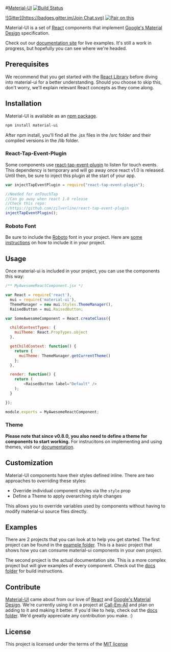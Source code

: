 #[Material-UI](http://callemall.github.io/material-ui/) [![Build Status](https://travis-ci.org/callemall/material-ui.svg?branch=master)](https://travis-ci.org/callemall/material-ui)

[![Gitter](https://badges.gitter.im/Join Chat.svg)](https://gitter.im/callemall/material-ui?utm_source=badge&utm_medium=badge&utm_campaign=pr-badge&utm_content=badge) [![Pair on this](https://tf-assets-staging.s3.amazonaws.com/badges/thinkful_repo_badge.svg)](http://start.thinkful.com/react/?utm_source=github&utm_medium=badge&utm_campaign=material-ui)

Material-UI is a set of [React](http://facebook.github.io/react/) components that implement [Google's Material Design](https://www.google.com/design/spec/material-design/introduction.html) specification.

Check out our [documentation site](http://www.material-ui.com/) for live examples. It's still a work in progress, but hopefully you can see where we're headed.

## Prerequisites

We recommend that you get started with the [React Library](http://facebook.github.io/react/) before diving into material-ui for a better understanding. Should you choose to skip this, don't worry, we'll explain relevant React concepts as they come along.

## Installation

Material-UI is available as an [npm package](https://www.npmjs.org/package/material-ui).
```sh
npm install material-ui
```
After npm install, you'll find all the .jsx files in the /src folder and their compiled versions in the /lib folder.

### React-Tap-Event-Plugin
Some components use [react-tap-event-plugin](https://github.com/zilverline/react-tap-event-plugin) to
listen for touch events. This dependency is temporary and will go away once react v1.0 is released. Until then, be
sure to inject this plugin at the start of your app.
```js
var injectTapEventPlugin = require("react-tap-event-plugin");

//Needed for onTouchTap
//Can go away when react 1.0 release
//Check this repo:
//https://github.com/zilverline/react-tap-event-plugin
injectTapEventPlugin();
```

### Roboto Font
Be sure to include the [Roboto](http://www.google.com/fonts/specimen/Roboto) font in your project.
Here are [some instructions](http://www.google.com/fonts#UsePlace:use/Collection:Roboto:400,300,500) on how to include it in your project.

## Usage

Once material-ui is included in your project, you can use the components this way:
```js
/** MyAwesomeReactComponent.jsx */

var React = require('react'),
  mui = require('material-ui'),
  ThemeManager = new mui.Styles.ThemeManager(),
  RaisedButton = mui.RaisedButton;

var SomeAwesomeComponent = React.createClass({

  childContextTypes: {
    muiTheme: React.PropTypes.object
  },

  getChildContext: function() {
    return {
      muiTheme: ThemeManager.getCurrentTheme()
    };
  },

  render: function() {
    return (
        <RaisedButton label="Default" />
    );
  }

});

module.exports = MyAwesomeReactComponent;

```

### Theme

**Please note that since v0.8.0, you also need to define a theme for components to start working.** For instrucitons on implementing and using themes, visit our [documentation](http://material-ui.com/#/customization/themes).

## Customization

Material-UI components have their styles defined inline. There are two approaches to overriding these styles:

* Override individual component styles via the `style` prop
* Define a Theme to apply overarching style changes

This allows you to override variables used by components without having to modify material-ui source files directly.

## Examples
There are 2 projects that you can look at to help you get started. The first project can be found in the [example folder](https://github.com/callemall/material-ui/tree/master/example). This is a basic project that shows how you can consume material-ui components in your own project.

The second project is the actual documentation site. This is a more complex project but will give examples of every component. Check out the [docs folder](https://github.com/callemall/material-ui/tree/master/docs) for build instructions.

## Contribute

[Material-UI](http://www.material-ui.com/) came about from our love of [React](http://facebook.github.io/react/) and [Google's Material Design](https://www.google.com/design/spec/material-design/introduction.html). We're currently using it on a project at [Call-Em-All](https://www.call-em-all.com/) and plan on adding to it and making it better. If you'd like to help, check out the [docs folder](https://github.com/callemall/material-ui/tree/master/docs). We'd greatly appreciate any contribution you make. :)

## License
This project is licensed under the terms of the [MIT license](https://github.com/callemall/material-ui/blob/master/LICENSE)
